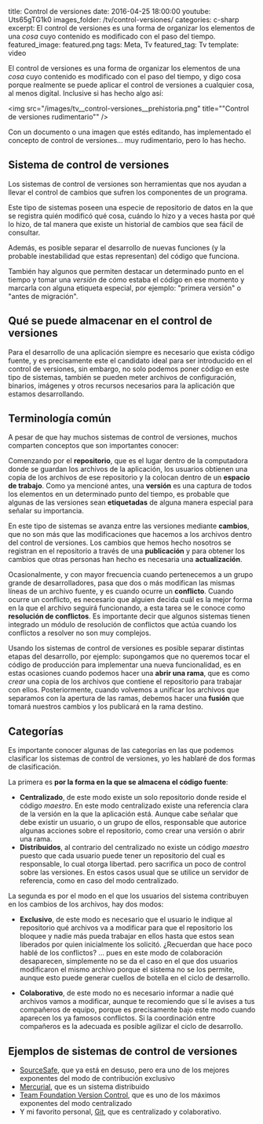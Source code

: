 title: Control de versiones
date: 2016-04-25 18:00:00
youtube: Uts65gTG1k0
images_folder: /tv/control-versiones/
categories: c-sharp
excerpt: El control de versiones es una forma de organizar los elementos de una *cosa* cuyo contenido es modificado con el paso del tiempo.
featured_image: featured.png
tags: Meta, Tv
featured_tag: Tv
template: video

El control de versiones es una forma de organizar los elementos de una *cosa* cuyo contenido es modificado con el paso del tiempo, y digo cosa porque realmente se puede aplicar el control de versiones a cualquier cosa, al menos digital. Inclusive si has hecho algo así:  

<img src="/images/tv__control-versiones__prehistoria.png" title=""Control de versiones rudimentario"" />
 
Con un documento o una imagen que estés editando, has implementado el concepto de control de versiones... muy rudimentario, pero lo has hecho.

## Sistema de control de versiones   
Los sistemas de control de versiones son herramientas que nos ayudan a llevar el control de cambios que sufren los componentes de un programa.  

Este tipo de sistemas poseen una especie de repositorio de datos en la que se registra quién modificó qué cosa, cuándo lo hizo y a veces hasta por qué lo hizo, de tal manera que existe un historial de cambios que sea fácil de consultar. 

Además, es posible separar el desarrollo de nuevas funciones (y la probable inestabilidad que estas representan) del código que funciona. 

También hay algunos que permiten destacar un determinado punto en el tiempo y tomar una *versión* de cómo estaba el código en ese momento y marcarla con alguna etiqueta especial, por ejemplo: "primera versión" o "antes de migración".

## Qué se puede almacenar en el control de versiones
Para el desarrollo de una aplicación siempre es necesario que exista código fuente, y es precisamente este el candidato ideal para ser introducido en el control de versiones, sin embargo, no solo podemos poner código en este tipo de sistemas, también se pueden meter archivos de configuración, binarios, imágenes y otros recursos necesarios para la aplicación que estamos desarrollando.  

## Terminología común
A pesar de que hay muchos sistemas de control de versiones, muchos comparten conceptos que son importantes conocer:   

Comenzando por el **repositorio**, que es el lugar dentro de la computadora donde se guardan los archivos de la aplicación, los usuarios obtienen una copia de los archivos de ese repositorio y la colocan dentro de un **espacio de trabajo**. Como ya mencioné antes, una **versión** es una captura de todos los elementos en un determinado punto del tiempo, es probable que algunas de las versiones sean **etiquetadas** de alguna manera especial para señalar su importancia.

En este tipo de sistemas se avanza entre las versiones mediante **cambios**, que no son más que las modificaciones que hacemos a los archivos dentro del control de versiones. Los cambios que hemos hecho nosotros se registran en el repositorio a través de una **publicación** y para obtener los cambios que otras personas han hecho es necesaria una **actualización**.

Ocasionalmente, y con mayor frecuencia cuando pertenecemos a un grupo grande de desarrolladores, pasa que dos o más modifican las mismas líneas de un archivo fuente, y es cuando ocurre un **conflicto**. Cuando ocurre un conflicto, es necesario que alguien decida cuál es la mejor forma en la que el archivo seguirá funcionando, a esta tarea se le conoce como **resolución de conflictos**. Es importante decir que algunos sistemas tienen  integrado un módulo de resolución de conflictos que actúa cuando los conflictos a resolver no son muy complejos.

Usando los sistemas de control de versiones es posible separar distintas etapas del desarrollo, por ejemplo: supongamos que no queremos tocar el código de producción para implementar una nueva funcionalidad, es en estas ocasiones cuando podemos hacer una **abrir una rama**, que es como *crear* una copia de los archivos que contiene el repositorio para trabajar con ellos. Posteriormente, cuando volvemos a unificar los archivos que separamos con la apertura de las ramas, debemos hacer una **fusión** que tomará nuestros cambios y los publicará en la rama destino.  

## Categorías
Es importante conocer algunas de las categorías en las que podemos clasificar los sistemas de control de versiones, yo les hablaré de dos formas de clasificación.

La primera es **por la forma en la que se almacena el código fuente**:

 - **Centralizado**, de este modo existe un solo repositorio donde reside el código *maestro*. En este modo centralizado existe una referencia clara de la versión en la que la aplicación está. Aunque cabe señalar que debe existir un usuario, o un grupo de ellos, responsable que autorice algunas acciones sobre el repositorio, como crear una versión o abrir una rama.
 - **Distribuidos**, al contrario del centralizado no existe un código *maestro* puesto que cada usuario puede tener un repositorio del cual es responsable, lo cual otorga libertad. pero sacrifica un poco de control sobre las versiones. En estos casos usual que se utilice un servidor de referencia, como en caso del modo centralizado.

La segunda es por el modo en el que los usuarios del sistema contribuyen en los cambios de los archivos, hay dos modos:  

- **Exclusivo**, de este modo es necesario que el usuario le indique al repositorio qué archivos va a modificar para que el repositorio los bloquee y nadie más pueda trabajar en ellos hasta que estos sean liberados por quien inicialmente los  solicitó. ¿Recuerdan que hace poco hablé de los conflictos? … pues en este modo de colaboración desaparecen, simplemente no se da el caso en el que dos usuarios modificaron el mismo archivo porque el sistema no se los permite, aunque esto puede generar cuellos de botella en el ciclo de desarrollo.

- **Colaborativo**, de este modo no es necesario informar a nadie qué archivos vamos a modificar, aunque te recomiendo que sí le avises a tus compañeros de equipo, porque es precisamente bajo este modo cuando aparecen los ya famosos conflictos. Si la coordinación entre compañeros es la adecuada es posible agilizar el ciclo de desarrollo.  

## Ejemplos de sistemas de control de versiones

- <a href="https://es.wikipedia.org/wiki/Microsoft_Visual_SourceSafe" target="_blank" rel="nofollow">SourceSafe</a>, que ya está en desuso, pero era uno de los mejores exponentes del modo de contribución exclusivo
- <a href="https://www.mercurial-scm.org" target="_blank" rel="nofollow">Mercurial</a>, que es un sistema distribuido
- <a href="https://msdn.microsoft.com/en-us/library/ms181237.aspx" target="_blank" rel="nofollow">Team Foundation Version Control</a>, que es uno de los máximos exponentes del modo centralizado
- Y mi favorito personal, <a href="https://git-scm.com" target="_blank" rel="nofollow">Git</a>, que es centralizado y colaborativo.
